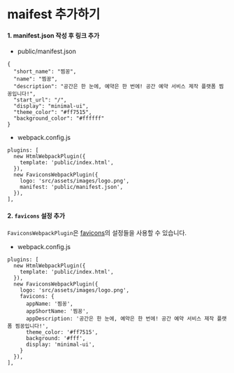 # maifest 추가하기



#### 1. manifest.json 작성 후 링크 추가 <a href="1-manifestjson" id="1-manifestjson"></a>

* public/manifest.json

```
{
  "short_name": "찜꽁",
  "name": "찜꽁",
  "description": "공간은 한 눈에, 예약은 한 번에! 공간 예약 서비스 제작 플랫폼 찜꽁입니다!",
  "start_url": "/",
  "display": "minimal-ui",
  "theme_color": "#ff7515",
  "background_color": "#ffffff"
}
```

* webpack.config.js

```
plugins: [
  new HtmlWebpackPlugin({
    template: 'public/index.html',
  }),
  new FaviconsWebpackPlugin({
    logo: 'src/assets/images/logo.png',
    manifest: 'public/manifest.json',
  }),
],
```

#### 2. `favicons` 설정 추가 <a href="2-code-classlanguage-textfaviconscode" id="2-code-classlanguage-textfaviconscode"></a>

`FaviconsWebpackPlugin`은 [favicons](https://github.com/itgalaxy/favicons#usage)의 설정들을 사용할 수 있습니다.

* webpack.config.js

```
plugins: [
  new HtmlWebpackPlugin({
    template: 'public/index.html',
  }),
  new FaviconsWebpackPlugin({
    logo: 'src/assets/images/logo.png',
    favicons: {
      appName: '찜꽁',
      appShortName: '찜꽁',
      appDescription: '공간은 한 눈에, 예약은 한 번에! 공간 예약 서비스 제작 플랫폼 찜꽁입니다!',
      theme_color: '#ff7515',
      background: '#fff',
      display: 'minimal-ui',
    }
  }),
],
```
